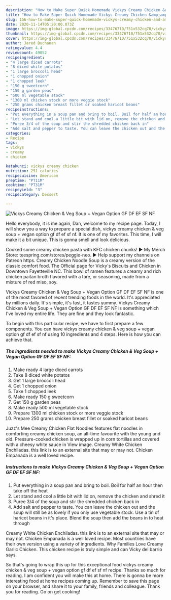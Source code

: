```yaml
---
description: "How to Make Super Quick Homemade Vickys Creamy Chicken &amp;amp; Veg Soup + Vegan Option GF DF EF SF NF"
title: "How to Make Super Quick Homemade Vickys Creamy Chicken &amp;amp; Veg Soup + Vegan Option GF DF EF SF NF"
slug: 156-how-to-make-super-quick-homemade-vickys-creamy-chicken-and-amp-veg-soup-vegan-option-gf-df-ef-sf-nf
date: 2020-11-14T05:20:00.073Z
image: https://img-global.cpcdn.com/recipes/33476710/751x532cq70/vickys-creamy-chicken-veg-soup-vegan-option-gf-df-ef-sf-nf-recipe-main-photo.jpg
thumbnail: https://img-global.cpcdn.com/recipes/33476710/751x532cq70/vickys-creamy-chicken-veg-soup-vegan-option-gf-df-ef-sf-nf-recipe-main-photo.jpg
cover: https://img-global.cpcdn.com/recipes/33476710/751x532cq70/vickys-creamy-chicken-veg-soup-vegan-option-gf-df-ef-sf-nf-recipe-main-photo.jpg
author: Jared Buchanan
ratingvalue: 4.4
reviewcount: 49052
recipeingredient:
- "4 large diced carrots"
- "8 diced white potatos"
- "1 large broccoli head"
- "1 chopped onion"
- "1 chopped leek"
- "150 g sweetcorn"
- "150 g garden peas"
- "500 ml vegetable stock"
- "1300 ml chicken stock or more veggie stock"
- "250 grams chicken breast fillet or soaked haricot beans"
recipeinstructions:
- "Put everything in a soup pan and bring to boil. Boil for half an hour then take off the heat"
- "Let stand and cool a little bit with lid on, remove the chicken and shred it"
- "Puree 3/4 of the soup and stir the shredded chicken back in"
- "Add salt and pepper to taste. You can leave the chicken out and the soup will still be as lovely if you only use vegetable stock. Use a tin of haricot beans in it&#39;s place. Blend the soup then add the beans in to heat through"
categories:
- Recipe
tags:
- vickys
- creamy
- chicken

katakunci: vickys creamy chicken 
nutrition: 251 calories
recipecuisine: American
preptime: "PT11M"
cooktime: "PT31M"
recipeyield: "3"
recipecategory: Dessert

---
```



![Vickys Creamy Chicken &amp; Veg Soup + Vegan Option GF DF EF SF NF](https://img-global.cpcdn.com/recipes/33476710/751x532cq70/vickys-creamy-chicken-veg-soup-vegan-option-gf-df-ef-sf-nf-recipe-main-photo.jpg)

Hello everybody, it is me again, Dan, welcome to my recipe page. Today, I will show you a way to prepare a special dish, vickys creamy chicken &amp; veg soup + vegan option gf df ef sf nf. It is one of my favorites. This time, I will make it a bit unique. This is gonna smell and look delicious.

Cooked some creamy chicken pasta with KFC chicken chunks! ► My Merch Store: teespring.com/stores/peggie-neo. ► Help support my channels on Patreon https. Creamy Chicken Noodle Soup is a creamy version of the classic comfort food. The Official page for Vicky&#39;s Biscuits and Chicken in Downtown Fayetteville NC. This bowl of ramen features a creamy and rich chicken paitan broth flavored with a tare, or seasoning, made from a mixture of red miso, soy.

Vickys Creamy Chicken &amp; Veg Soup + Vegan Option GF DF EF SF NF is one of the most favored of recent trending foods in the world. It's appreciated by millions daily. It's simple, it's fast, it tastes yummy. Vickys Creamy Chicken &amp; Veg Soup + Vegan Option GF DF EF SF NF is something which I've loved my entire life. They are fine and they look fantastic.


To begin with this particular recipe, we have to first prepare a few components. You can have vickys creamy chicken &amp; veg soup + vegan option gf df ef sf nf using 10 ingredients and 4 steps. Here is how you can achieve that.

<!--inarticleads1-->

##### The ingredients needed to make Vickys Creamy Chicken &amp; Veg Soup + Vegan Option GF DF EF SF NF:

1. Make ready 4 large diced carrots
1. Take 8 diced white potatos
1. Get 1 large broccoli head
1. Get 1 chopped onion
1. Take 1 chopped leek
1. Make ready 150 g sweetcorn
1. Get 150 g garden peas
1. Make ready 500 ml vegetable stock
1. Prepare 1300 ml chicken stock or more veggie stock
1. Prepare 250 grams chicken breast fillet or soaked haricot beans


Juzz&#39;s Mee Creamy Chicken Flat Noodles features flat noodles in comforting creamy chicken soup, an all-time favourite with the young and old. Pressure-cooked chicken is wrapped up in corn tortillas and covered with a cheesy white sauce in View image. Creamy White Chicken Enchiladas. this link is to an external site that may or may not. Chicken Empanada is a well loved recipe. 

<!--inarticleads2-->

##### Instructions to make Vickys Creamy Chicken &amp; Veg Soup + Vegan Option GF DF EF SF NF:

1. Put everything in a soup pan and bring to boil. Boil for half an hour then take off the heat
1. Let stand and cool a little bit with lid on, remove the chicken and shred it
1. Puree 3/4 of the soup and stir the shredded chicken back in
1. Add salt and pepper to taste. You can leave the chicken out and the soup will still be as lovely if you only use vegetable stock. Use a tin of haricot beans in it&#39;s place. Blend the soup then add the beans in to heat through


Creamy White Chicken Enchiladas. this link is to an external site that may or may not. Chicken Empanada is a well loved recipe. Most countries have their own version using a variety of ingredients. Why Families Love Creamy Garlic Chicken. This chicken recipe is truly simple and can Vicky del barrio says. 

So that's going to wrap this up for this exceptional food vickys creamy chicken &amp; veg soup + vegan option gf df ef sf nf recipe. Thanks so much for reading. I am confident you will make this at home. There is gonna be more interesting food at home recipes coming up. Remember to save this page on your browser, and share it to your family, friends and colleague. Thank you for reading. Go on get cooking!
